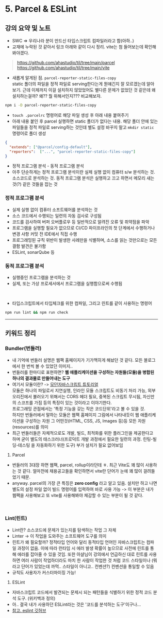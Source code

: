 # 5. Parcel & ESLint

## 강의 요약 및 노트

- SWC => 우리나라 분이 만드신 타입스크립트 컴파일러라고 함(아하..)
- 교재에 누락된 것 같아서 링크 아래와 같이 다시 정리. vite는 첨 들어보는데 확인해봐야겠다.

> <https://github.com/ahastudio/til/tree/main/parcel>  
<https://github.com/ahastudio/til/tree/main/vite>

- 새롭게 알게된 점. `parcel-reporter-static-files-copy`  
static 폴더의 파일을 정적 파일로 serving한다는게 뭔얘긴지 잘 모르겠는데 알아보기. 근데 이제까지 이걸 설치하지 않았었어도 별다른 문제가 없었던 것 같은데 왜 설치하는걸까? 왜?? 뭘 위해서인지??? 비교해보자.

```bash
npm i -D parcel-reporter-static-files-copy
```

- `touch .parcelrc` 명령어로 해당 파일 생성 후 아래 내용 붙여주기
- 아래 내용 붙인 후 parcel 실행하면 static 폴더가 없다는 내용. 해당 폴더 안에 있는 파일들을 정적 파일로 serving하는 것인데 별도 설정 바꾸지 말고 `mkdir static` 명령어로 폴더 생성

```JSON
{
  "extends": ["@parcel/config-default"],
  "reporters":  ["...", "parcel-reporter-static-files-copy"]
}
```

- 정적 프로그램 분석 - 동적 프로그램 분석
- 아주 단순하게는 정적 프로그램 분석이란 실제 실행 없이 컴퓨터 s/w 분석하는 것. 소스코드로 분석하는 것. 동적 프로그램 분석은 실행하고 끄고 하면서 메모리 새는것(?) 같은 것들을 잡는 것

### 정적 프로그램 분석

- 실제 실행 없이 컴퓨터 소프트웨어를 분석하는 것
- 소스 코드에서 수행되는 일련의 자동 검사로 구성됨
- 코드를 검사하여 버퍼 오버플로우 등 일반적으로 알려진 오류 및 취약점을 파악
- 프로그램을 실행할 필요가 없으므로 CI/CD 파이프라인의 첫 단계에서 수행하거나 변경 사항 커밋 전 IDE에서 직접 수행
- 프로그래밍된 규칙 위반이 발생한 사례만을 식별하며, 소스를 읽는 것만으로는 모든 결함 발견은 불가함
- ESLint, sonarQube 등

### 동적 프로그램 분석

- 실행중인 프로그램을 분석하는 것
- 실제, 또는 가상 프로세서에서 프로그램을 실행함으로써 수행됨

</br>

- 타입스크립트에서 타입체크를 위한 컴파일, 그리고 린트를 같이 사용하는 명령어

```bash
npm run lint && npm run check
```

---

## 키워드 정리

### Bundler(번들러)

- 내 기억에 번들러 설명은 웹팩 홈페이지가 기가맥히게 해놨던 것 같다. 모든 블로그에서 한 번씩 볼 수 있었던 이미지.. 
- 번들러를 한마디로 표현하면? __웹 애플리케이션을 구성하는 자원들(모듈)을 병합된 하나의 결과물로 만들어내는 도구__
- 여기서 모듈이란? -> [모던자바스크립트 튜토리얼](https://ko.javascript.info/modules-intro)  
모듈은 하나의 파일로서 지연실행, 인라인 모듈 스크립트도 비동기 처리 가능, 외부 오리진에서 불러오기 위해서는 CORS 헤더 필요, 중복된 스크립트 무시됨, 자신만의 스코프를 가짐 등의 특징이 있는 것이라고 이야기한다.  
프로그래밍 관점에서는 '특정 기능을 갖는 작은 코드단위'라고 볼 수 있을 것.  
하지만 번들러에서 말하는 모듈은 웹팩 홈페이지 그림에서 나타내듯이 웹 애플리케이션을 구성하는 자원 그 어떤것(HTML, CSS, JS, Images 등)등 모든 자원(resources)를 의미
- 최근 번들러들은 자체적으로도 개발, 빌드, 최적화를 위한 플러그인을 제공한다고 하며 굳이 별도의 태스크러너(프로덕트 개발 과정에서 필요한 일련의 과정. 린팅-빌딩-테스팅 을 자동화하기 위한 도구) 부가 설치가 필요 없어보임

1. Parcel

- 번들러의 3대장 하면 웹팩, parcel, rollup이라던데 ㅎ. 최근 Vite도 꽤 많이 사용하는 것 같다. 얼마전에 채용공고들을 확인하면서 vite란 단어가 눈에 꽤 많이 걸려들었기 때문.
- anyway. parcel의 가장 큰 특징은 __zero config__ 라고 알고 있음. 설치만 하고 나면 별도의 설정 파일 없이 빌드 명령어를 입력하여 바로 사용 가능 -> 이 부분은 내가 웹팩을 사용해보고 또 vite를 사용해봐야 체감할 수 있는 부분이 될 것 같다.

</br>

### Lint(린트)

- Lint란? 소스코드에 문제가 있는지를 탐색하는 작업 그 자체
- Linter -> 이 작업을 도와주는 소프트웨어 도구를 의미
- 린트가 왜 필요할까? 정적타입 언어와 달리 동적타입 언어인 자바스크립트는 컴파일 과정이 없음. 이에 따라 런타임 시 에러 발생 확률이 높으므로 사전에 린트를 통해 에러를 잡아줄 수 있을 것임. 또한 아샬님이 강의에서 언급하신 대로 린트를 사용하면 여러 사람이 작업하더라도 마치 한 사람이 작업한 것 처럼 코드 스타일이나 (뭐라고 단어가 있었는데 까먹.. 스타일이 아니고.. 컨벤션?) 컨벤션을 통일할 수 있음
- 규칙도 사용자가 커스터마이징 가능!

1. ESLint

- 자바스크립트 코드에서 발견되는 문제시 되는 패턴들을 식별하기 위한 정적 코드 분석 도구. (위키백과 정의)
- 아.. 결국 내가 사용하던 ESLint라는 것은 '코드를 분석하는 도구'이구나...
- [참고. eslint 깃허브](https://github.com/eslint/eslint)
